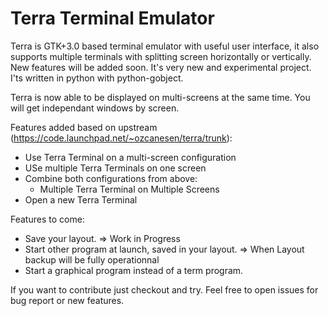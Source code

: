 Terra Terminal Emulator
========

Terra is GTK+3.0 based terminal emulator with useful user interface, it also supports multiple terminals with splitting screen horizontally or vertically. New features will be added soon. It's very new and experimental project. I'ts written in python with python-gobject.

Terra is now able to be displayed on multi-screens at the same time.
You will get independant windows by screen.

Features added based on upstream (https://code.launchpad.net/~ozcanesen/terra/trunk):
- Use Terra Terminal on a multi-screen configuration
- USe multiple Terra Terminals on one screen
- Combine both configurations from above:
  * Multiple Terra Terminal on Multiple Screens
- Open a new Terra Terminal

Features to come:
- Save your layout.
  => Work in Progress
- Start other program at launch, saved in your layout.
   => When Layout backup will be fully operationnal
- Start a graphical program instead of a term program.


If you want to contribute just checkout and try.
Feel free to open issues for bug report or new features.
